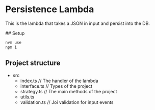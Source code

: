 # Persistence Lambda

This is the lambda that takes a JSON in input and persist into the DB.

## Setup

```bash
nvm use
npm i
```

## Project structure

- src
  - index.ts // The handler of the lambda
  - interface.ts // Types of the project
  - strategy.ts // The main methods of the project
  - utils.ts
  - validation.ts // Joi validation for input events
